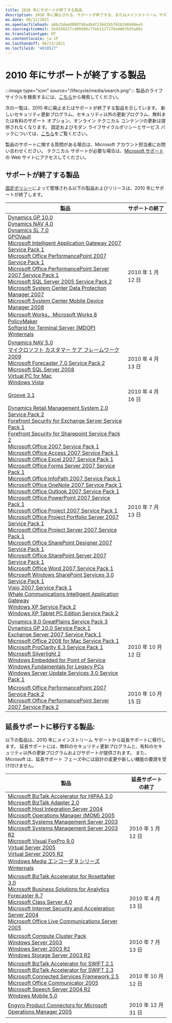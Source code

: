 ```yaml
---
title: 2010 年にサポートが終了する製品
description: 2010 年に廃止される、サポートが終了する、またはメインストリーム サポートから延長サポートに移行する製品を確認してください。
ms.date: 08/11/2021
ms.openlocfilehash: a6bc5dee8800748adb4f136d2b5f01b246b06ee5
ms.sourcegitcommit: 5e9349227c409d98c77eb151f27be486fb55a00c
ms.translationtype: HT
ms.contentlocale: ja-JP
ms.lasthandoff: 08/13/2021
ms.locfileid: "4028527"
---
```

# <a name="products-ending-support-in-2010"></a>2010 年にサポートが終了する製品

:::image type="icon" source="/lifecycle/media/search.png":::
製品のライフサイクルを検索するには、[こちら](/lifecycle/products/)から検索してください。

次の一覧は、2010 年に廃止またはサポートが終了する製品を示しています。 新しいセキュリティ更新プログラム、セキュリティ以外の更新プログラム、無料または有料のサポート オプション、オンライン テクニカル コンテンツの更新は提供されなくなります。 固定およびモダン ライフサイクルポリシーとサービス パックについては、[こちら](/lifecycle/overview/product-end-of-support-overview)をご覧ください。

製品のサポートに関する質問がある場合は、Microsoft アカウント担当者にお問い合わせください。 テクニカル サポートが必要な場合は、[Microsoft サポート](https://support.microsoft.com/contactus/?ws=support)の Web サイトにアクセスしてください。





## <a name="products-reaching-end-of-support"></a>サポートが終了する製品

[固定ポリシー](/lifecycle/policies/fixed)によって管理される以下の製品およびリリースは、2010 年にサポートが終了します。

| 製品 | サポートの終了 |
| --- | --- |
| [Dynamics GP 10.0](/lifecycle/products/dynamics-gp-100?branch=live)<br>[Dynamics NAV 4.0](/lifecycle/products/dynamics-nav-40?branch=live)<br>[Dynamics SL 7.0](/lifecycle/products/dynamics-sl-70?branch=live)<br>[GPOVault](/lifecycle/products/gpovault?branch=live)<br>[Microsoft Intelligent Application Gateway 2007 Service Pack 1](/lifecycle/products/intelligent-application-gateway-2007?branch=live)<br>[Microsoft Office PerformancePoint 2007 Service Pack 1](/lifecycle/products/microsoft-office-performancepoint-2007?branch=live)<br>[Microsoft Office PerformancePoint Server 2007 Service Pack 1](/lifecycle/products/microsoft-office-performancepoint-server-2007?branch=live)<br>[Microsoft SQL Server 2005 Service Pack 2](/lifecycle/products/microsoft-sql-server-2005?branch=live)<br>[Microsoft System Center Data Protection Manager 2007](/lifecycle/products/microsoft-system-center-data-protection-manager-2007?branch=live)<br>[Microsoft System Center Mobile Device Manager 2008](/lifecycle/products/microsoft-system-center-mobile-device-manager-2008?branch=live)<br>[Microsoft Works、Microsoft Works 8](/lifecycle/products/microsoft-works?branch=live)<br>[PolicyMaker](/lifecycle/products/policymaker?branch=live)<br>[Softgrid for Terminal Server (MDOP)](/lifecycle/products/softgrid-for-terminal-server-mdop?branch=live)<br>[Winternals](/lifecycle/products/winternals?branch=live)<br> | 2010 年 1 月 12 日 |
| [Dynamics NAV 5.0](/lifecycle/products/dynamics-nav-50?branch=live)<br>[マイクロソフト カスタマー ケア フレームワーク 2009](/lifecycle/products/microsoft-customer-care-framework-2009?branch=live)<br>[Microsoft Forecaster 7.0 Service Pack 2](/lifecycle/products/microsoft-forecaster-70?branch=live)<br>[Microsoft SQL Server 2008](/lifecycle/products/microsoft-sql-server-2008?branch=live)<br>[Virtual PC for Mac](/lifecycle/products/virtual-pc-for-mac?branch=live)<br>[Windows Vista](/lifecycle/products/windows-vista?branch=live)<br> | 2010 年 4 月 13 日 |
| [Groove 3.1](/lifecycle/products/groove-31?branch=live)<br> | 2010 年 4 月 16 日 |
| [Dynamics Retail Management System 2.0 Service Pack 2](/lifecycle/products/dynamics-retail-management-system-20?branch=live)<br>[Forefront Security for Exchange Server Service Pack 1](/lifecycle/products/forefront-security-for-exchange-server?branch=live)<br>[Forefront Security for Sharepoint Service Pack 2](/lifecycle/products/forefront-security-for-sharepoint?branch=live)<br>[Microsoft Office 2007 Service Pack 1](/lifecycle/products/microsoft-office-2007?branch=live)<br>[Microsoft Office Access 2007 Service Pack 1](/lifecycle/products/microsoft-office-access-2007?branch=live)<br>[Microsoft Office Excel 2007 Service Pack 1](/lifecycle/products/microsoft-office-excel-2007?branch=live)<br>[Microsoft Office Forms Server 2007 Service Pack 1](/lifecycle/products/microsoft-office-forms-server-2007?branch=live)<br>[Microsoft Office InfoPath 2007 Service Pack 1](/lifecycle/products/microsoft-office-infopath-2007?branch=live)<br>[Microsoft Office OneNote 2007 Service Pack 1](/lifecycle/products/microsoft-office-onenote-2007?branch=live)<br>[Microsoft Office Outlook 2007 Service Pack 1](/lifecycle/products/microsoft-office-outlook-2007?branch=live)<br>[Microsoft Office PowerPoint 2007 Service Pack 1](/lifecycle/products/microsoft-office-powerpoint-2007?branch=live)<br>[Microsoft Office Project 2007 Service Pack 1](/lifecycle/products/microsoft-office-project-2007?branch=live)<br>[Microsoft Office Project Portfolio Server 2007 Service Pack 1](/lifecycle/products/microsoft-office-project-portfolio-server-2007?branch=live)<br>[Microsoft Office Project Server 2007 Service Pack 1](/lifecycle/products/microsoft-office-project-server-2007?branch=live)<br>[Microsoft Office SharePoint Designer 2007 Service Pack 1](/lifecycle/products/microsoft-office-sharepoint-designer-2007?branch=live)<br>[Microsoft Office SharePoint Server 2007 Service Pack 1](/lifecycle/products/microsoft-office-sharepoint-server-2007?branch=live)<br>[Microsoft Office Word 2007 Service Pack 1](/lifecycle/products/microsoft-office-word-2007?branch=live)<br>[Microsoft Windows SharePoint Services 3.0 Service Pack 1](/lifecycle/products/microsoft-windows-sharepoint-services-30?branch=live)<br>[Visio 2007 Service Pack 1](/lifecycle/products/visio-2007?branch=live)<br>[Whale Communications Intelligent Application Gateway](/lifecycle/products/whale-communications-intelligent-application-gateway?branch=live)<br>[Windows XP Service Pack 2](/lifecycle/products/windows-xp?branch=live)<br>[Windows XP Tablet PC Edition Service Pack 2](/lifecycle/products/windows-xp-tablet-pc-edition?branch=live)<br> | 2010 年 7 月 13 日 |
| [Dynamics 9.0 GreatPlains Service Pack 3](/lifecycle/products/dynamics-90-greatplains?branch=live)<br>[Dynamics GP 10.0 Service Pack 1](/lifecycle/products/dynamics-gp-100?branch=live)<br>[Exchange Server 2007 Service Pack 1](/lifecycle/products/exchange-server-2007?branch=live)<br>[Microsoft Office 2008 for Mac Service Pack 1](/lifecycle/products/microsoft-office-2008-for-mac?branch=live)<br>[Microsoft ProClarity 6.3 Service Pack 1](/lifecycle/products/microsoft-proclarity-63?branch=live)<br>[Microsoft Silverlight 2](/lifecycle/products/microsoft-silverlight-2?branch=live)<br>[Windows Embedded for Point of Service](/lifecycle/products/windows-embedded-for-point-of-service?branch=live)<br>[Windows Fundamentals for Legacy PCs](/lifecycle/products/windows-fundamentals-for-legacy-pcs?branch=live)<br>[Windows Server Update Services 3.0 Service Pack 1](/lifecycle/products/windows-server-update-services-30?branch=live)<br> | 2010 年 10 月 12 日 |
| [Microsoft Office PerformancePoint 2007 Service Pack 2](/lifecycle/products/microsoft-office-performancepoint-2007?branch=live)<br>[Microsoft Office PerformancePoint Server 2007 Service Pack 2](/lifecycle/products/microsoft-office-performancepoint-server-2007?branch=live)<br> | 2010 年 10 月 15 日 |


## <a name="products-moving-to-extended-support"></a>延長サポートに移行する製品:

以下の製品は、2010 年にメインストリーム サポートから延長サポートに移行します。 延長サポートには、無料のセキュリティ更新プログラムと、有料のセキュリティ以外の更新プログラムおよびサポートが提供されます。 また、Microsoft は、延長サポート フェーズ中には設計の変更や新しい機能の要請を受け付けません。

| 製品 | 延長サポートの終了 |
| --- | --- |
| [Microsoft BizTalk Accelerator for HIPAA 3.0](/lifecycle/products/microsoft-biztalk-accelerator-for-hipaa-30?branch=live)<br>[Microsoft BizTalk Adapter 2.0](/lifecycle/products/microsoft-biztalk-adapter-20?branch=live)<br>[Microsoft Host Integration Server 2004](/lifecycle/products/microsoft-host-integration-server-2004?branch=live)<br>[Microsoft Operations Manager (MOM) 2005](/lifecycle/products/microsoft-operations-manager-2005?branch=live)<br>[Microsoft Systems Management Server 2003](/lifecycle/products/microsoft-systems-management-server-2003?branch=live)<br>[Microsoft Systems Management Server 2003 R2](/lifecycle/products/microsoft-systems-management-server-2003-r2?branch=live)<br>[Microsoft Visual FoxPro 9.0](/lifecycle/products/microsoft-visual-foxpro-90?branch=live)<br>[Virtual Server 2005](/lifecycle/products/virtual-server-2005?branch=live)<br>[Virtual Server 2005 R2](/lifecycle/products/virtual-server-2005-r2?branch=live)<br>[Windows Media エンコーダ 9 シリーズ](/lifecycle/products/windows-media-encoder-9-series?branch=live)<br>[Winternals](/lifecycle/products/winternals?branch=live)<br> | 2010 年 1 月 12 日 |
| [Microsoft BizTalk Accelerator for RosettaNet 3.0](/lifecycle/products/microsoft-biztalk-accelerator-for-rosettanet-30?branch=live)<br>[Microsoft Business Solutions for Analytics Forecaster 6.7](/lifecycle/products/microsoft-business-solutions-for-analytics-forecaster-67?branch=live)<br>[Microsoft Class Server 4.0](/lifecycle/products/microsoft-class-server-40?branch=live)<br>[Microsoft Internet Security and Acceleration Server 2004](/lifecycle/products/microsoft-internet-security-and-acceleration-server-2004?branch=live)<br>[Microsoft Office Live Communications Server 2005](/lifecycle/products/microsoft-office-live-communications-server-2005?branch=live)<br> | 2010 年 4 月 13 日 |
| [Microsoft Compute Cluster Pack](/lifecycle/products/microsoft-compute-cluster-pack?branch=live)<br>[Windows Server 2003](/lifecycle/products/windows-server-2003-?branch=live)<br>[Windows Server 2003 R2](/lifecycle/products/windows-server-2003-r2?branch=live)<br>[Windows Storage Server 2003 R2](/lifecycle/products/windows-storage-server-2003-r2?branch=live)<br> | 2010 年 7 月 13 日 |
| [Microsoft BizTalk Accelerator for SWIFT 2.1](/lifecycle/products/microsoft-biztalk-accelerator-for-swift-21?branch=live)<br>[Microsoft BizTalk Accelerator for SWIFT 2.3](/lifecycle/products/microsoft-biztalk-accelerator-for-swift-23?branch=live)<br>[Microsoft Connected Services Framework 2.5](/lifecycle/products/microsoft-connected-services-framework-25?branch=live)<br>[Microsoft Office Communicator 2005](/lifecycle/products/microsoft-office-communicator-2005?branch=live)<br>[Microsoft Speech Server 2004 R2](/lifecycle/products/microsoft-speech-server-2004-r2?branch=live)<br>[Windows Mobile 5.0](/lifecycle/products/windows-mobile-50?branch=live)<br> | 2010 年 10 月 12 日 |
| [Engyro Product Connectors for Microsoft Operations Manager 2005](/lifecycle/products/engyro-product-connectors-for-microsoft-operations-manager-2005?branch=live)<br> | 2010 年 12 月 31 日 |
